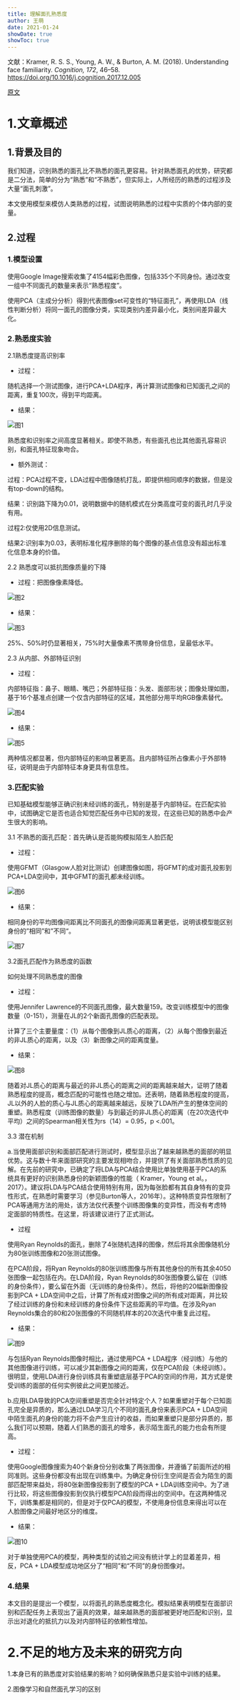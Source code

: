 ```yaml
---
title: 理解面孔熟悉度
author: 王萌
date: 2021-01-24
showDate: true
showToc: true
---
```


文献：Kramer, R. S. S., Young, A. W., & Burton, A. M. (2018). Understanding face familiarity. *Cognition, 172*, 46–58. https://doi.org/10.1016/j.cognition.2017.12.005

[原文](../Source_Files/2021-01-24-WM1.pdf)

# 1.文章概述

## 1.背景及目的

我们知道，识别熟悉的面孔比不熟悉的面孔更容易。针对熟悉面孔的优势，研究都是二分法，简单的分为“熟悉”和“不熟悉”，但实际上，人所经历的熟悉的过程涉及大量“面孔刺激”。

本文使用模型来模仿人类熟悉的过程，试图说明熟悉的过程中实质的个体内部的变量。

## 2.过程

### 1.模型设置

使用Google Image搜索收集了4154幅彩色图像，包括335个不同身份。通过改变一组中不同面孔的数量来表示“熟悉程度”。

使用PCA（主成分分析）得到代表图像set可变性的“特征面孔”，再使用LDA（线性判断分析）将同一面孔的图像分类，实现类别内差异最小化，类别间差异最大化。

### 2.熟悉度实验

2.1熟悉度提高识别率

- 过程：

随机选择一个测试图像，进行PCA+LDA程序，再计算测试图像和已知面孔之间的距离，重复100次，得到平均距离。


- 结果：

![图1](../Supporting_Information/2021-01-24-WM1-fig1.png)

熟悉度和识别率之间高度显著相关。即使不熟悉，有些面孔也比其他面孔容易识别，和面孔特征现象吻合。

- 额外测试：

过程：PCA过程不变，LDA过程中图像随机打乱，即提供相同顺序的数据，但是没有top-down的结构。

结果：识别路下降为0.01，说明数据中的随机模式在分类高度可变的面孔时几乎没有用。

过程2:仅使用2D信息测试。

结果2:识别率为0.03，表明标准化程序删除的每个图像的基点信息没有超出标准化信息本身的价值。

2.2 熟悉度可以抵抗图像质量的下降

- 过程：把图像像素降低。

![图2](../Supporting_Information/2021-01-24-WM1-fig2.png)

- 结果：

![图3](../Supporting_Information/2021-01-24-WM1-fig3.png)

25%、50%时仍显著相关，75%时大量像素不携带身份信息，呈最低水平。

2.3 从内部、外部特征识别

- 过程：

内部特征指：鼻子、眼睛、嘴巴；外部特征指：头发、面部形状；图像处理如图，基于16个基准点创建一个仅含内部特征的区域，其他部分用平均RGB像素替代。

![图4](../Supporting_Information/2021-01-24-WM1-fig4.png)

- 结果：

![图5](../Supporting_Information/2021-01-24-WM1-fig5.png)

两种情况都显著，但内部特征的影响显著更高。且内部特征所占像素小于外部特征，说明是由于内部特征本身更具有信息性。

### 3.匹配实验

已知基础模型能够正确识别未经训练的面孔，特别是基于内部特征。在匹配实验中，试图确定它是否也适合知觉匹配任务中已知的发现，在这些已知的熟悉中会产生很大的影响。

3.1 不熟悉的面孔匹配：首先确认是否能购模拟陌生人脸匹配

- 过程：

使用GFMT（Glasgow人脸对比测试）创建图像如图，将GFMT的成对面孔投影到PCA+LDA空间中，其中GFMT的面孔都未经训练。

![图6](../Supporting_Information/2021-01-24-WM1-fig6.png)

- 结果：

相同身份的平均图像间距离比不同面孔的图像间距离显著更低，说明该模型能区别身份的”相同”和”不同“。

![图7](../Supporting_Information/2021-01-24-WM1-fig7.png)

3.2面孔匹配作为熟悉度的函数

如何处理不同熟悉度的图像

- 过程：

使用Jennifer Lawrence的不同面孔图像，最大数量159。改变训练模型中的图像数量（0-151），测量在JL的2个新面孔图像的匹配表现。

计算了三个主要量度：（1）从每个图像到JL质心的距离，（2）从每个图像到最近的非JL质心的距离，以及（3）新图像之间的距离度量。

- 结果：

![图8](../Supporting_Information/2021-01-24-WM1-fig8.png)

随着对JL质心的距离与最近的非JL质心的距离之间的距离越来越大，证明了随着熟悉程度的提高，概念匹配的可能性也随之增加。还表明，随着熟悉程度的提高，JL以外的人脸的质心与JL质心的距离越来越远，反映了LDA所产生的整体空间的重塑。熟悉程度（训练图像的数量）与到最近的非JL质心的距离（在20次迭代中平均）之间的Spearman相关性为rs（14）= 0.95，p <.001。

3.3 潜在机制

a.当使用面部识别和面部匹配进行测试时，模型显示出了越来越熟悉的面部的明显优势。这与数十年来面部研究的主要发现相吻合，并提供了有关面部熟悉性质的见解。在先前的研究中，已确定了将LDA与PCA结合使用比单独使用基于PCA的系统具有更好的识别熟悉身份的新颖图像的性能（ Kramer，Young et al。，2017）。建议将LDA与PCA结合使用特别有用，因为每张脸都有其自身特有的变异性形式，在熟悉时需要学习（参见Burton等人，2016年）。这种特质变异性限制了PCA等通用方法的用处，该方法仅代表整个训练图像集的变异性，而没有考虑特定面部的特质性。在这里，将该建议进行了正式测试。

- 过程

使用Ryan Reynolds的面孔，删除了4张随机选择的图像，然后将其余图像随机分为80张训练图像和20张测试图像。

在PCA阶段，将Ryan Reynolds的80张训练图像与所有其他身份的所有其余4050张图像一起包括在内。在LDA阶段，Ryan Reynolds的80张图像要么留在（训练的身份条件），要么留在外面（无训练的身份条件）。然后，将他的20幅新图像投影到PCA + LDA空间中之后，计算了所有成对图像之间的所有成对距离，并比较了经过训练的身份和未经训练的身份条件下这些距离的平均值。在涉及Ryan Reynolds集合的80和20张图像的不同随机样本的20次迭代中重复此过程。

- 结果：

![图9](../Supporting_Information/2021-01-24-WM1-fig9.png)

与包括Ryan Reynolds图像时相比，通过使用PCA + LDA程序（经训练）与他的其他图像进行训练，可以减少其新图像之间的距离，仅在PCA阶段（未经训练）。很明显，使用LDA进行身份训练具有重塑底层基于PCA的空间的作用，其方式是使受训练的面部的任何实例彼此之间更加接近。

b.应用LDA导致的PCA空间重塑是否完全针对特定个人？如果重塑对于每个已知面孔完全是异质的，那么通过LDA学习几个不同的面孔身份来表示PCA + LDA空间中陌生面孔的身份的能力将不会产生应计的收益，而如果重塑只是部分异质的，那么我们可以预期，随着人们熟悉的面孔的增多，表示陌生面孔的能力也会有所提高。

- 过程：

使用Google图像搜索为40个新身份分别收集了两张图像，并遵循了前面所述的相同准则。这些身份都没有出现在训练集中。为确定身份衍生空间是否会为陌生的面部匹配带来益处，将80张新图像投影到了模型的PCA + LDA训练空间中。为了进行比较，将这些图像投影到仅执行模型PCA阶段而得出的空间中。在这两种情况下，训练集都是相同的，但是对于仅PCA的模型，不使用身份信息来得出可以在人脸图像之间最好地区分的维度。

- 结果：

![图10](../Supporting_Information/2021-01-24-WM1-fig10.png)

对于单独使用PCA的模型，两种类型的试验之间没有统计学上的显着差异，相反，PCA + LDA模型成功地区分了“相同”和“不同”的身份图像对。

### 4.结果

本文目的是提出一个模型，以将面孔的熟悉度概念化。模拟结果表明模型在面部识别和匹配任务上表现出了逼真的效果，越来越熟悉的面部被更好地匹配和识别，显示出对退化的抵抗力以及对内部特征的依赖性增加。


# 2.不足的地方及未来的研究方向

1.本身已有的熟悉度对实验结果的影响？如何确保熟悉只是实验中训练的结果。

2.图像学习和自然面孔学习的区别

